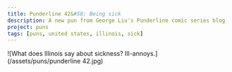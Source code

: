 ```yaml
---
title: Punderline 42&#58; Being sick
description: A new pun from George Liu's Punderline comic series blog
project: puns
tags: [puns, united states, illinois, sick]
---
```


![What does Illinois say about sickness? Ill-annoys.](/assets/puns/punderline 42.jpg)

